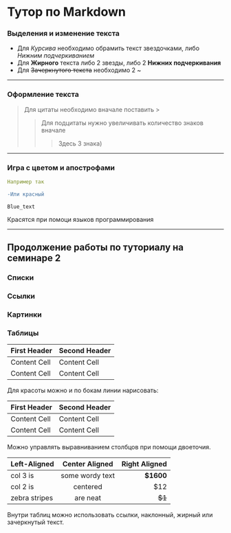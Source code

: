 # Тутор по Markdown

### Выделения и изменение текста

* Для *Курсива* необходимо обрамить текст звездочками, либо _Нижним подчеркиванием_
* Для **Жирного** текста либо 2 звезды, либо 2 __Нижних подчеркивания__
* Для ~~Зачеркнутого текста~~ необходимо 2 ~
***

### Оформление текста
>Для цитаты необходимо вначале поставить >
>>Для подцитаты нужно увеличивать количество знаков вначале
>>>Здесь 3 знака)
---

### Игра с цветом и апострофами
```yaml 
Например так
```

```diff
-Или красный
```

```arm
Blue_text
```

Красятся при помоци языков программирования
___

## Продолжение работы по туториалу на семинаре 2

### Списки














### Ссылки














### Картинки





























### Таблицы

First Header  | Second Header
------------- | -------------
Content Cell  | Content Cell
Content Cell  | Content Cell

Для красоты можно и по бокам линии нарисовать:

| First Header  | Second Header |
| ------------- | ------------- |
| Content Cell  | Content Cell  |
| Content Cell  | Content Cell  |

Можно управлять выравниванием столбцов при помощи двоеточия.

| Left-Aligned  | Center Aligned  | Right Aligned |
|:------------- |:---------------:| -------------:|
| col 3 is      | some wordy text |     **$1600** |
| col 2 is      | centered        |         $12   |
| zebra stripes | are neat        |        ~~$1~~ |

Внутри таблиц можно использовать ссылки, наклонный, жирный или зачеркнутый текст.